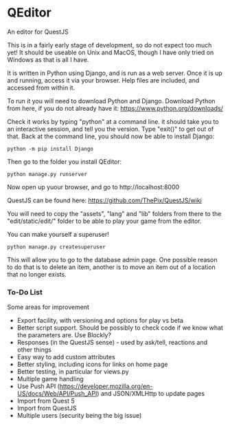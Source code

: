 # QEditor

An editor for QuestJS

This is in a fairly early stage of development, so do not expect too much yet! It should be useable on Unix and MacOS, though I have only tried on Windows as that is all I have.

It is written in Python using Django, and is run as a web server. Once it is up and running, access it via your browser. Help files are included, and accessed from within it.

To run it you will need to download Python and Django. Download Python from here, if you do not already have it:
https://www.python.org/downloads/

Check it works by typing "python" at a command line. it should take you to an interactive session, and tell you the version. Type "exit()" to get out of that. Back at the command line, you should now be able to install Django:
```
python -m pip install Django
```
Then go to the folder you install QEditor:
```
python manage.py runserver
```
Now open up yuour browser, and go to http://localhost:8000

QuestJS can be found here:
https://github.com/ThePix/QuestJS/wiki

You will need to copy the "assets", "lang" and "lib" folders from there to the "edit/static/edit/" folder to be able to play your game from the editor.

You can make yourself a superuser!
```
python manage.py createsuperuser
```
This will allow you to go to the database admin page. One possible reason to do that is to delete an item, another is to move an item out of a location that no longer exists.


### To-Do List

Some areas for improvement

* Export facility, with versioning and options for play vs beta
* Better script support. Should be possibly to check code if we know what the parameters are. Use Blockly?
* Responses (in the QuestJS sense) - used by ask/tell, reactions and other things
* Easy way to add custom attributes
* Better styling, including icons for links on home page
* Better testing, in particular for views.py
* Multiple game handling
* Use Push API (https://developer.mozilla.org/en-US/docs/Web/API/Push_API) and JSON/XMLHttp to update pages
* Import from Quest 5
* Import from QuestJS
* Multiple users (security being the big issue)
    
